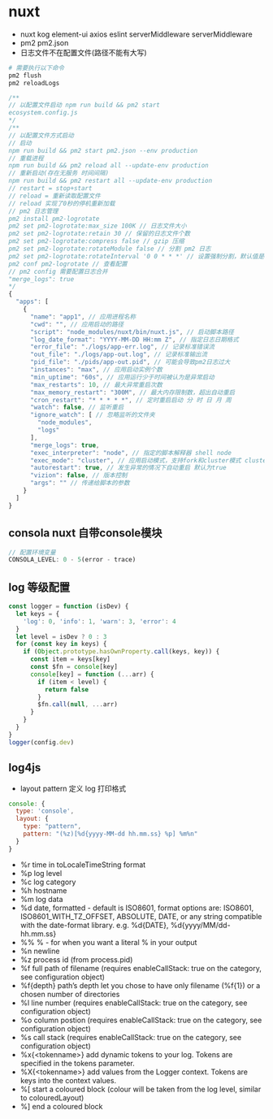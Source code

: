 # nuxt

* nuxt kog element-ui axios eslint serverMiddleware serverMiddleware
* pm2 pm2.json
* 日志文件不在配置文件(路径不能有大写)

```sh
# 需要执行以下命令 
pm2 flush
pm2 reloadLogs
```

```js
/**
// 以配置文件启动 npm run build && pm2 start
ecosystem.config.js
*/
/**
// 以配置文件方式启动
// 启动
npm run build && pm2 start pm2.json --env production
// 重载进程
npm run build && pm2 reload all --update-env production
// 重新启动(存在无服务 时间间隔)
npm run build && pm2 restart all --update-env production
// restart = stop+start
// reload = 重新读取配置文件
// reload 实现了0秒的停机重新加载
// pm2 日志管理
pm2 install pm2-logrotate
pm2 set pm2-logrotate:max_size 100K // 日志文件大小
pm2 set pm2-logrotate:retain 30 // 保留的日志文件个数
pm2 set pm2-logrotate:compress false // gzip 压缩
pm2 set pm2-logrotate:rotateModule false // 分割 pm2 日志
pm2 set pm2-logrotate:rotateInterval '0 0 * * *' // 设置强制分割，默认值是0 0 * * * 每天晚上0点分割
pm2 conf pm2-logrotate // 查看配置
// pm2 config 需要配置日志合并
"merge_logs": true
*/
{
  "apps": [
    {
      "name": "app1", // 应用进程名称
      "cwd": "", // 应用启动的路径
      "script": "node_modules/nuxt/bin/nuxt.js", // 启动脚本路径
      "log_date_format": "YYYY-MM-DD HH:mm Z", // 指定日志日期格式
      "error_file": "./logs/app-err.log", // 记录标准错误流
      "out_file": "./logs/app-out.log", // 记录标准输出流
      "pid_file": "./pids/app-out.pid", // 可能会导致pm2日志过大
      "instances": "max", // 应用启动实例个数
      "min_uptime": "60s", // 应用运行少于时间被认为是异常启动
      "max_restarts": 10, // 最大异常重启次数
      "max_memory_restart": "300M", // 最大内存限制数，超出自动重启
      "cron_restart": "* * * * *", // 定时重启启动 分 时 日 月 周
      "watch": false, // 监听重启
      "ignore_watch": [ // 忽略监听的文件夹
        "node_modules",
        "logs"
      ],
      "merge_logs": true,
      "exec_interpreter": "node", // 指定的脚本解释器 shell node
      "exec_mode": "cluster", // 应用启动模式，支持fork和cluster模式 cluster --> 端口复用模式
      "autorestart": true, // 发生异常的情况下自动重启 默认为true
      "vizion": false, // 版本控制
      "args": "" // 传递给脚本的参数
    }
  ]
}
```

## consola nuxt 自带console模块

```js
// 配置环境变量
CONSOLA_LEVEL: 0 - 5(error - trace)
```

## log 等级配置

```js
const logger = function (isDev) {
  let keys = {
    'log': 0, 'info': 1, 'warn': 3, 'error': 4
  }
  let level = isDev ? 0 : 3
  for (const key in keys) {
    if (Object.prototype.hasOwnProperty.call(keys, key)) {
      const item = keys[key]
      const $fn = console[key]
      console[key] = function (...arr) {
        if (item < level) {
          return false
        }
        $fn.call(null, ...arr)
      }
    }
  }
}
logger(config.dev)
```

## log4js

* layout pattern 定义 log 打印格式

```js
console: {
  type: 'console',
  layout: {
    type: "pattern",
    pattern: "(%z)[%d{yyyy-MM-dd hh.mm.ss} %p] %m%n"
  }
}
```

* %r time in toLocaleTimeString format
* %p log level
* %c log category
* %h hostname
* %m log data
* %d date, formatted - default is ISO8601, format options are: ISO8601, ISO8601_WITH_TZ_OFFSET, ABSOLUTE, DATE, or any string compatible with the date-format library. e.g. %d{DATE}, %d{yyyy/MM/dd-hh.mm.ss}
* %% % - for when you want a literal % in your output
* %n newline
* %z process id (from process.pid)
* %f full path of filename (requires enableCallStack: true on the category, see configuration object)
* %f{depth} path’s depth let you chose to have only filename (%f{1}) or a chosen number of directories
* %l line number (requires enableCallStack: true on the category, see configuration object)
* %o column postion (requires enableCallStack: true on the category, see configuration object)
* %s call stack (requires enableCallStack: true on the category, see configuration object)
* %x{\<tokenname>} add dynamic tokens to your log. Tokens are specified in the tokens parameter.
* %X{\<tokenname>} add values from the Logger context. Tokens are keys into the context values.
* %[ start a coloured block (colour will be taken from the log level, similar to colouredLayout)
* %] end a coloured block
